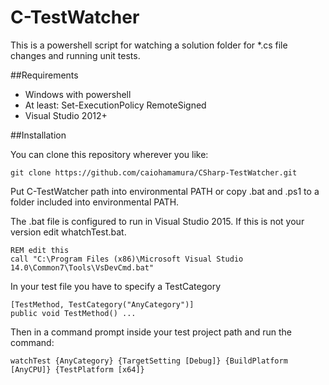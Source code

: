 # C-TestWatcher
This is a powershell script for watching a solution folder for *.cs file changes and running unit tests.

##Requirements
 - Windows with powershell
 - At least: Set-ExecutionPolicy RemoteSigned
 - Visual Studio 2012+

##Installation
 
 You can clone this repository wherever you like:
 
    git clone https://github.com/caiohamamura/CSharp-TestWatcher.git

Put C-TestWatcher path into environmental PATH or copy .bat and .ps1 to a folder included into environmental PATH.

The .bat file is configured to run in Visual Studio 2015. If this is not your version edit whatchTest.bat.

    REM edit this
    call "C:\Program Files (x86)\Microsoft Visual Studio 14.0\Common7\Tools\VsDevCmd.bat"

In your test file you have to specify a TestCategory

    [TestMethod, TestCategory("AnyCategory")]
    public void TestMethod() ...

Then in a command prompt inside your test project path and run the command:

    watchTest {AnyCategory} {TargetSetting [Debug]} {BuildPlatform [AnyCPU]} {TestPlatform [x64]}
